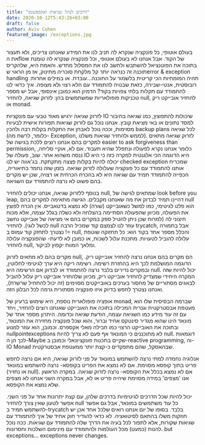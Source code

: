 ```yaml
---
title: "דרכים לנהל שגיאות ואקספשנס"
date: 2020-10-12T5:43:26+03:00
draft: false
author: Aviv Cohen
featured_image: /exceptions.jpg
---
```


בעולם אוטופי, כל פונקציה שנקרא לה תניב לנו את המידע שאנחנו צריכים, ולא תעצור את הflow של הקוד. אבל אנחנו לא בעולם אוטופי, וכל פונקציה שנקרא לה טומנת בתוכה את הפוטנציאל להשתבש ולחשב לנו את המסלול מחדש. והאמת היא, שלהקריס תוכנה זה כנראה יותר קל מלקחת סוכריה מתינוק, אז מן הראוי שerror & exception handling תהיה המומחיות הכי קריטית בלשמור על התוכנה...עובדת. או במילים אחרות: רובוסטית, אנטי-שבירה, כזאת שבנויה להתמודד עם הלא רצוי ולא מצופה.
איך כדאי לנו להתמודד עם תקלות בלתי צפויות בקוד? הדמיון הוא כמובן אינסופי, אבל יש מספר טכניקות פופולאריות שמשתמשים בהן: לזרוק שגיאה, להחזיר null, להחזיר אובייקט ריק או monad.

לזרוק שגיאה ירגיש מאוד טבעי עם פונקציות IO שיכולות להתפוצץ, כמו שגיאה בחיבור למסד נתונים או באי מציאת קובץ. אנחנו נוכל גם לזרוק שגיאות תפורות אישית לבעיות מסוימות, וככה נוכל לאבחן את התקלות בקלות רבה ולהכין backup plans לכל שגיאה (כלומר, לרשת מה- Exception, לממש ולהחזיר שגיאות משלנו). לזרוק שגיאה מתאים למקרים בהם אנחנו רוצים ללכת בגישה של easier to ask forgiveness than permission, כלומר אנחנו נקרא לפעולה ונתפלל שהיא תעבוד. אם לא, אוקיי סליחה, ננסה משהוא אחר. שוב, פעולה של IO היא הדוגמה הכי אלגנטית למקרה כזה כי היא יכולה להיות בקלות פצצה מתקתקת.
בג'אווה יש לנו checked exception שמכריח אותנו להתמודד עם כל פונקציה שעלולה לזרוק שגיאה. בזמן שזה נחמד בתיאוריה, הכפייה להתמודד תמיד עם שגיאה היא לא בהכרח הכרחית או רצויה, שכן יש מקרים בהם פשוט לא נרצה להתמודד עם השגיאה.

בנוסף ללזרוק שגיאה, אנחנו יכולים להחזיר null, שמתאים לגישה של look before you leap, דהיינו תמיד לבדוק את מה שאנחנו מקבלים. הגישה מתאימה למקרים בהם null הוא פלט לגיטימי, כמו למשל כשאובייקט (שורה) לא נמצא בדטאבייס. אין הכרח לפוצץ את הפעולה, מכיוון שהפעולה הסתיימה בהצלחה ולא כשלה בגלל עצמה, אלא מכוח חיצוני לה (למרות שכן ניתן להטיל ספק במקרים בהם אי מציאה של אובייקט נחשב לכשל לוגי).
להחזיר null עוזר לנו לצמצם קוד שמכיל הרבה trycatch, אבל בתמורה נצטרך לתחזק קוד עמוס ב != null, והכלל מספר אחד בקוד הוא: כל תחזוקה שוטפת עלולה להוביל לטעויות. מתכנת עלול לשכוח, או כמובן לא לדעת- שהפונקציה עלולה להחזיר null, ומלאך המוות יקפוץ לביקור.

מקרים בהם לא מתאים לזרוק null, הם מקרים בהם אנחנו נרצה להחזיר אובייקט ריק. הדוגמה המושלמת לכך היא בהחזרת רשימה. רשימה ריקה היא ערך לגיטימי לחלוטין, ובמקרים נדירים בלבד נרצה להתמודד או לבדוק אם הרשימה היא null. יכול להיות שזה המקרה היחידי שמצדיק להחזיר אובייקט ריק, מכיוון שלהחזיר אובייקט ריק עלול להוביל לבאגים מסתוריים של מחסור בערכים באובייקטים מסוימים (זה יכול להתחיל שרשרת), ואנחנו נצטרך לחפש בדיוק איזו פונקציה מסתורית גרמה לכל הבלגן הזה.

אופציה פופולארית נוספת, היא שימוש ברעיון של monad<T>, שברמה הבסיסית שלו הוא מעטפת אבסטרקטית וגנרית המכילה בתוכה את האובייקט שאנחנו רוצים להחזיר, ויחד עם זה עוד מידע כמו השגיאה עצמה, הודעת שגיאה וכדומה. היתרון מספר אחד של מונאד הינו שהוא מגדיר סינטקס אחיד וברור, והוא שכל פונקציה מחזירה את המונאד, ובתוכה את האובייקט הרצוי כמו חבילה מאלי אקספרס. וכמובן, הוא עוזר למנוע nullpointexceptions לא מתוכננים כי המונאד אף פעם לא צריך להיות null. דוגמאות לכך הן ה-Maybe שקיים בתכנות פונקציונאלי וכמובן ב-reactive programming, וה- IO Monad שבהאסקל, שהם מתפקדים כ-קצת יותר ממעטפת אבסטרקטית.

אנלוגיה נחמדה למתי נרצה להשתמש במונאד על פני לזרוק שגיאה, היא אם נרצה לחפש פריט בתוך קופסא מסוימת. אם לא נמצא את הפריט בקופסא- נרצה להשתמש במונאד (או נחזיר null). אם לא נמצא בכלל את הקופסא- נרצה לזרוק שגיאה. במקרה הראשון אנו 'מצפים' במידה מסוימת שיהיה פריט או לא, אבל במקרה השני אנחנו לא מצפים שלא נמצא את הקופסא.

יכול להיות שכל הדרכים לגיטימיות בדרכים שלהן, עם קצת יתרונות אחד על פני השני. אפשר לטעון שאין צורך להחזיר null כל עוד משתמשים במונאד, אבל גם אפשר להשתמש תמיד ב-trycatch בלבד. בסופו של יום אנחנו רואים שלכל אחד אכן יש חוזקות משלו בהתאם לסיטואציה. לא כדאי להגדיר חוק אחיד של איך להתמודד עם שגיאות שקורות, אלא לתפור לכל בעיה את הדרך שלה להתמודד עם שגיאות. ככה נוכל להנות (כמעט) מכל העולמות ולהתמודד עם מינימום השלכות וחסרונות. but exceptions… exceptions never changes.
